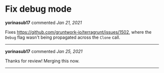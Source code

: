 # Fix debug mode

**yorinasub17** commented *Jan 21, 2021*

Fixes https://github.com/gruntwork-io/terragrunt/issues/1502, where the `Debug` flag wasn't being propagated across the `Clone` call.
<br />
***


**yorinasub17** commented *Jan 25, 2021*

Thanks for review! Merging this now.
***

